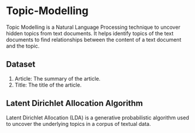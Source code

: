 # Topic-Modelling
Topic Modelling is a Natural Language Processing technique to uncover hidden topics from text documents. It helps identify topics of the text documents to find relationships between the content of a text document and the topic.

## Dataset
1. Article: The summary of the article.
2. Title: The title of the article.

## Latent Dirichlet Allocation Algorithm
Latent Dirichlet Allocation (LDA) is a generative probabilistic algorithm used to uncover the underlying topics in a corpus of textual data.